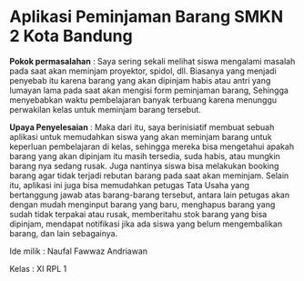 # Aplikasi Peminjaman Barang SMKN 2 Kota Bandung

**Pokok permasalahan** : Saya sering sekali melihat siswa mengalami masalah pada saat akan meminjam proyektor, spidol, dll. Biasanya yang menjadi penyebab itu karena barang yang akan dipinjam habis atau antri yang lumayan lama pada saat akan mengisi form peminjaman barang, Sehingga menyebabkan waktu pembelajaran banyak terbuang karena menunggu perwakilan kelas untuk meminjam barang tersebut.

**Upaya Penyelesaian** :  Maka dari itu, saya berinisiatif membuat sebuah aplikasi untuk memudahkan siswa yang akan meminjam barang untuk keperluan pembelajaran di kelas, sehingga mereka bisa mengetahui apakah barang yang akan dipinjam itu masih tersedia, suda habis, atau mungkin barang nya sedang rusak. Juga nantinya siswa bisa melakukan booking barang agar tidak terjadi rebutan barang pada saat akan meminjam. Selain itu, aplikasi ini juga bisa memudahkan petugas Tata Usaha yang bertanggung jawab atas barang-barang tersebut, antara lain petugas akan dengan mudah menginput barang yang baru, menghapus barang yang sudah tidak terpakai atau rusak, memberitahu stok barang yang bisa dipinjam, mendapat notifikasi jika ada siswa yang belum mengembalikan barang, dan lain sebagainya.

Ide milik : Naufal Fawwaz Andriawan

Kelas : XI RPL 1
